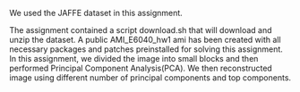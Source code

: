We used the JAFFE dataset in this assignment.

The assignment contained a script download.sh that will download and unzip the dataset. A public AMI_E6040_hw1 ami has been 
created with all necessary packages and patches preinstalled for solving this assignment.
In this assignment, we divided the image into small blocks and then performed Principal Component Analysis(PCA). 
We then reconstructed image using different number of principal components and top components.
